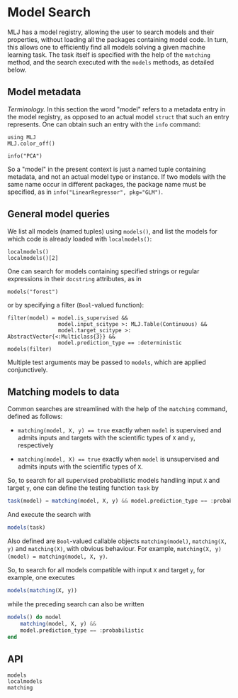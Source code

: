 # Model Search

MLJ has a model registry, allowing the user to search models and their
properties, without loading all the packages containing model code. In
turn, this allows one to efficiently find all models solving a given
machine learning task. The task itself is specified with the help of
the `matching` method, and the search executed with the `models`
methods, as detailed below.

## Model metadata

*Terminology.* In this section the word "model" refers to a metadata
entry in the model registry, as opposed to an actual model `struct`
that such an entry represents. One can obtain such an entry with the
`info` command:

```@setup tokai
using MLJ
MLJ.color_off()
```

```@repl tokai
info("PCA")
```

So a "model" in the present context is just a named tuple containing
metadata, and not an actual model type or instance. If two models with
the same name occur in different packages, the package name must be
specified, as in `info("LinearRegressor", pkg="GLM")`.


## General model queries

We list all models (named tuples) using `models()`, and list the models for which code is  already loaded with `localmodels()`:

```@repl tokai
localmodels()
localmodels()[2]
```

One can search for models containing specified strings or regular expressions in their `docstring` attributes, as in

```@repl tokai 
models("forest")
```

or by specifying a filter (`Bool`-valued function):

```@repl tokai
filter(model) = model.is_supervised &&
                model.input_scitype >: MLJ.Table(Continuous) &&
                model.target_scitype >: AbstractVector{<:Multiclass{3}} &&
                model.prediction_type == :deterministic
models(filter)
```

Multiple test arguments may be passed to `models`, which are applied
conjunctively.


## Matching models to data

Common searches are streamlined with the help of the `matching`
command, defined as follows:

- `matching(model, X, y) == true` exactly when `model` is supervised
   and admits inputs and targets with the scientific types of `X` and
   `y`, respectively

- `matching(model, X) == true` exactly when `model` is unsupervised
   and admits inputs with the scientific types of `X`.

So, to search for all supervised probabilistic models handling input
`X` and target `y`, one can define the testing function `task` by

```julia
task(model) = matching(model, X, y) && model.prediction_type == :probabilistic
```

And execute the search with

```julia
models(task)
```

Also defined are `Bool`-valued callable objects `matching(model)`,
`matching(X, y)` and `matching(X)`, with obvious behaviour. For example,
`matching(X, y)(model) = matching(model, X, y)`.

So, to search for all models compatible with input `X` and target `y`,
for example, one executes

```julia
models(matching(X, y))
```

while the preceding search can also be written

```julia
models() do model
    matching(model, X, y) &&
    model.prediction_type == :probabilistic
end
```

## API

```@docs
models
localmodels
matching
```
